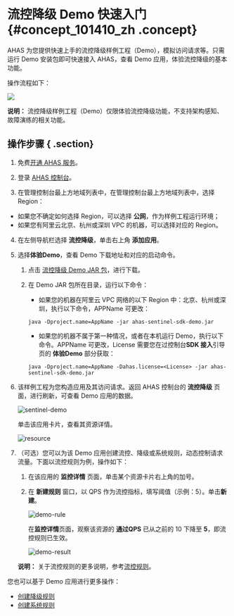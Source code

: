 # 流控降级 Demo 快速入门 {#concept_101410_zh .concept}

AHAS 为您提供快速上手的流控降级样例工程（Demo），模拟访问请求等。只需运行 Demo 安装包即可快速接入 AHAS，查看 Demo 应用，体验流控降级的基本功能。

操作流程如下：

![](https://aliware-images.oss-cn-hangzhou.aliyuncs.com/ahas/dg_ahas-demo-flow.png)

**说明：** 流控降级样例工程（Demo）仅限体验流控降级功能，不支持架构感知、故障演练的相关功能。

## 操作步骤 { .section}

1.  免费[开通 AHAS 服务](../../../../../intl.zh-CN/.md#)。
2.  登录 [AHAS 控制台](https://ahas.console.aliyun.com)。

3.  在管理控制台最上方地域列表中，在管理控制台最上方地域列表中，选择 Region：

-   如果您不确定如何选择 Region，可以选择 **公网**，作为样例工程运行环境；
-   如果您有阿里云北京、杭州或深圳 VPC 的机器，可以选择对应的 Region。
4.  在左侧导航栏选择 **流控降级**，单击右上角 **添加应用**。

5.  选择**体验Demo**，查看 Demo 下载地址和对应的启动命令。

    1.  点击 [流控降级 Demo JAR 包](http://ahasoss-cn-hangzhou.oss-cn-hangzhou.aliyuncs.com/sdk/1.0.1/ahas-sentinel-sdk-demo.jar?file=ahas-sentinel-sdk-demo.jar)，进行下载。

    2.  在 Demo JAR 包所在目录，运行以下命令：

        -   如果您的机器在阿里云 VPC 网络的以下 Region 中：北京、杭州或深圳，执行以下命令，APPName 可更改：
        ```
        java -Dproject.name=AppName -jar ahas-sentinel-sdk-demo.jar
        
        ```

        -   如果您的机器不属于第一种情况，或者在本机运行 Demo，执行以下命令。APPName 可更改，License 需要您在过控制台**SDK 接入**引导页的 **体验Demo** 部分获取：
        ```
        java -Dproject.name=AppName -Dahas.license=<License> -jar ahas-sentinel-sdk-demo.jar
        
        ```

6.  该样例工程为您构造应用及其访问请求。返回 AHAS 控制台的 **流控降级** 页面，进行刷新，可查看 Demo 应用的数据。

    ![sentinel-demo](https://aliware-images.oss-cn-hangzhou.aliyuncs.com/ahas/sc_demo_overview.png)

    单击该应用卡片，查看其资源详情。

    ![resource](https://aliware-images.oss-cn-hangzhou.aliyuncs.com/ahas/sc_demo_resource.png)

7.  （可选）您可以为该 Demo 应用创建流控、降级或系统规则，动态控制请求流量。下面以流控规则为例，操作如下：

    1.  在该应用的 **监控详情** 页面，单击某个资源卡片右上角的加号。
    2.  在 **新建规则** 窗口，以 QPS 作为流控指标，填写阈值（示例：5）。单击**新建**。

        ![demo-rule](https://aliware-images.oss-cn-hangzhou.aliyuncs.com/ahas/dg_demo_resource_rules.png)

        在**监控详情**页面，观察该资源的 **通过QPS** 已从之前的 10 下降至 **5**，即流控规则已生效。

        ![demo-result](https://aliware-images.oss-cn-hangzhou.aliyuncs.com/ahas/dg_demo_resource_result.png)

    **说明：** 关于流控规则的更多说明，参考[流控规则](intl.zh-CN/.md#)。


您也可以基于 Demo 应用进行更多操作：

-    [创建降级规则](intl.zh-CN/.md#) 
-   [创建系统规则](intl.zh-CN/.md#)

